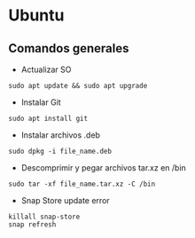 # Ubuntu

## Comandos generales

- Actualizar SO

```
sudo apt update && sudo apt upgrade
```

- Instalar Git

```
sudo apt install git
```

- Instalar archivos .deb

```
sudo dpkg -i file_name.deb
```

- Descomprimir y pegar archivos tar.xz en /bin

```
sudo tar -xf file_name.tar.xz -C /bin
```

- Snap Store update error

```
killall snap-store
snap refresh
```